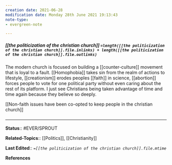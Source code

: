 ```yaml
---
creation date: 2021-06-28
modification date: Monday 28th June 2021 19:13:43
note-type: 
- evergreen-note

---
```


##### [[the politicization of the christian church]] `=length([[the politicization of the christian church]].file.inlinks) + length([[the politicization of the christian church]].file.outlinks)`

The modern church is focused on building a [[counter-culture]] movement that is loyal to a fault. [[Homophobia]] takes sin from the realm of actions to lifestyle, [[creationism]] erodes peoples [[faith]] in science, [[abortion]] forces people to vote for one political party without even caring about the rest of its platform. I just see Christians being taken advantage of time and time again because they believe so deeply.

[[Non-faith issues have been co-opted to keep people in the christian church]]

### <hr class="footnote"/>

**Status**:: #EVER/SPROUT 

**Related-Topics**:: [[Politics]], [[Christianity]]
	
**Last Edited**:: *`=[[the politicization of the christian church]].file.mtime`*

**References**